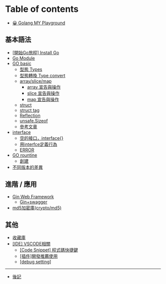 # Table of contents

* [😀 Golang MY Playground](README.md)

## 基本語法

* [\[開始Go旅程\] Install Go](ji-ben-yu-fa/kai-shi-go-lv-cheng-install-go.md)
* [Go Module](ji-ben-yu-fa/go-module.md)
* [GO basic](ji-ben-yu-fa/go-basic/README.md)
  * [型態 Types](ji-ben-yu-fa/go-basic/xing-tai-types.md)
  * [型態轉換 Type convert](ji-ben-yu-fa/go-basic/xing-tai-zhuan-huan-type-convert.md)
  * [array/slice/map](ji-ben-yu-fa/go-basic/array-slice-map/README.md)
    * [array 宣告與操作](ji-ben-yu-fa/go-basic/array-slice-map/array-xuan-gao-yu-cao-zuo.md)
    * [slice 宣告與操作](ji-ben-yu-fa/go-basic/array-slice-map/slice-xuan-gao-yu-cao-zuo.md)
    * [map 宣告與操作](ji-ben-yu-fa/go-basic/array-slice-map/map-xuan-gao-yu-cao-zuo.md)
  * [struct](ji-ben-yu-fa/go-basic/struct.md)
  * [struct tag](ji-ben-yu-fa/go-basic/struct-tag.md)
  * [Reflection](ji-ben-yu-fa/go-basic/reflection.md)
  * [unsafe.Sizeof](ji-ben-yu-fa/go-basic/unsafe.sizeof.md)
  * [參考文章](ji-ben-yu-fa/go-basic/can-kao-wen-zhang.md)
* [interface](ji-ben-yu-fa/interface/README.md)
  * [空的接口，interface{}](ji-ben-yu-fa/interface/kong-de-jie-kou-interface.md)
  * [用interfce定義行為](ji-ben-yu-fa/interface/yong-interfce-ding-yi-hang-wei.md)
  * [ERROR](ji-ben-yu-fa/interface/error.md)
* [GO rountine](ji-ben-yu-fa/go-rountine/README.md)
  * [創建](ji-ben-yu-fa/go-rountine/chuang-jian.md)
* [不同版本的差異](ji-ben-yu-fa/bu-tong-ban-ben-de-cha-yi.md)

## 進階 / 應用

* [Gin Web Framework](jin-jie-ying-yong/gin-web-framework/README.md)
  * [Gin+swagger](jin-jie-ying-yong/gin-web-framework/gin+swagger.md)
* [md5加密庫(crypto/md5)](jin-jie-ying-yong/md5-jia-mi-ku-cryptomd5.md)

## 其他

* [收藏庫](qi-ta/shou-cang-ku.md)
* [\[IDE\] VSCODE相關](qi-ta/ide-vscode-xiang-guan/README.md)
  * [\[Code Snippet\] 程式碼快捷鍵](qi-ta/ide-vscode-xiang-guan/code-snippet-cheng-shi-ma-kuai-jie-jian.md)
  * [\[插件\]開發推薦使用](qi-ta/ide-vscode-xiang-guan/cha-jian-kai-fa-tui-jian-shi-yong.md)
  * [\[debug setting\]](qi-ta/ide-vscode-xiang-guan/debug-setting.md)

***

* [後記](hou-ji.md)
